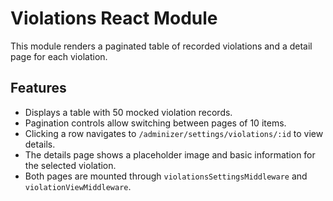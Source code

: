 # Violations React Module

This module renders a paginated table of recorded violations and a detail page for each violation.

## Features

- Displays a table with 50 mocked violation records.
- Pagination controls allow switching between pages of 10 items.
- Clicking a row navigates to `/adminizer/settings/violations/:id` to view details.
- The details page shows a placeholder image and basic information for the selected violation.
- Both pages are mounted through `violationsSettingsMiddleware` and `violationViewMiddleware`.
